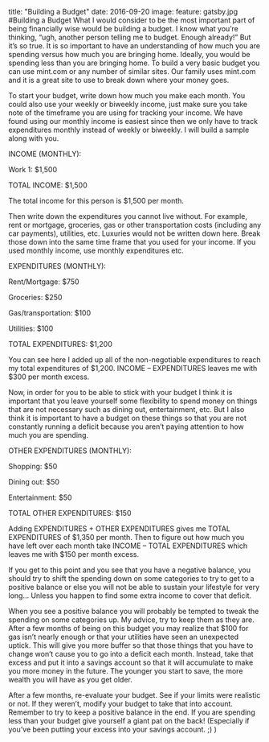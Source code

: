 title:  "Building a Budget"
date:   2016-09-20 
image:
  feature: gatsby.jpg
#Building a Budget
What I would consider to be the most important part of being financially wise would be building a budget. <!--more--> I know what you’re thinking, “ugh, another person telling me to budget. Enough already!” But it’s so true. It is so important to have an understanding of how much you are spending versus how much you are bringing home. Ideally, you would be spending less than you are bringing home. To build a very basic budget you can use mint.com or any number of similar sites. Our family uses mint.com and it is a great site to use to break down where your money goes.

To start your budget, write down how much you make each month. You could also use your weekly or biweekly income, just make sure you take note of the timeframe you are using for tracking your income. We have found using our monthly income is easiest since then we only have to track expenditures monthly instead of weekly or biweekly. I will build a sample along with you.

INCOME (MONTHLY):

Work 1: $1,500

TOTAL INCOME: $1,500

The total income for this person is $1,500 per month.

Then write down the expenditures you cannot live without. For example, rent or mortgage, groceries, gas or other transportation costs (including any car payments), utilities, etc. Luxuries would not be written down here. Break those down into the same time frame that you used for your income. If you used monthly income, use monthly expenditures etc.

EXPENDITURES (MONTHLY):

Rent/Mortgage: $750

Groceries: $250

Gas/transportation: $100

Utilities: $100

TOTAL EXPENDITURES: $1,200

You can see here I added up all of the non-negotiable expenditures to reach my total expenditures of $1,200. INCOME – EXPENDITURES leaves me with $300 per month excess.

Now, in order for you to be able to stick with your budget I think it is important that you leave yourself some flexibility to spend money on things that are not necessary such as dining out, entertainment, etc. But I also think it is important to have a budget on these things so that you are not constantly running a deficit because you aren’t paying attention to how much you are spending.

OTHER EXPENDITURES (MONTHLY):

Shopping: $50

Dining out: $50

Entertainment: $50

TOTAL OTHER EXPENDITURES: $150

Adding EXPENDITURES + OTHER EXPENDITURES gives me TOTAL EXPENDITURES of $1,350 per month. Then to figure out how much you have left over each month take INCOME – TOTAL EXPENDITURES which leaves me with $150 per month excess.

If you get to this point and you see that you have a negative balance, you should try to shift the spending down on some categories to try to get to a positive balance or else you will not be able to sustain your lifestyle for very long… Unless you happen to find some extra income to cover that deficit.

When you see a positive balance you will probably be tempted to tweak the spending on some categories up. My advice, try to keep them as they are. After a few months of being on this budget you may realize that $100 for gas isn’t nearly enough or that your utilities have seen an unexpected uptick. This will give you more buffer so that those things that you have to change won’t cause you to go into a deficit each month. Instead, take that excess and put it into a savings account so that it will accumulate to make you more money in the future. The younger you start to save, the more wealth you will have as you get older.

After a few months, re-evaluate your budget. See if your limits were realistic or not. If they weren’t, modify your budget to take that into account. Remember to try to keep a positive balance in the end. If you are spending less than your budget give yourself a giant pat on the back! (Especially if you’ve been putting your excess into your savings account. ;) )

